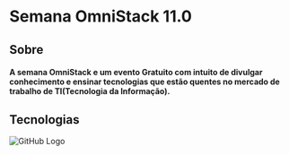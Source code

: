 # Semana OmniStack 11.0

## Sobre
####  A semana OmniStack e um evento Gratuito com intuito de divulgar conhecimento e ensinar tecnologias que estão quentes no mercado de trabalho de TI(Tecnologia da Informação).

## Tecnologias
![GitHub Logo](https://img.icons8.com/cute-clipart/20/000000/react-native.png)

